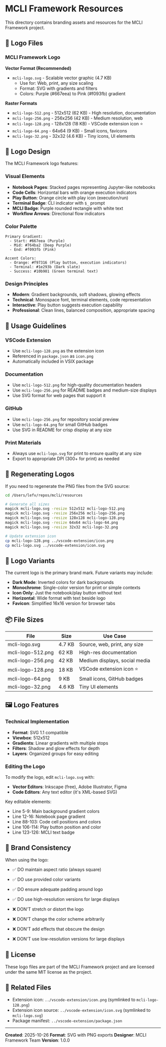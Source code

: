 # MCLI Framework Resources

This directory contains branding assets and resources for the MCLI Framework project.

## 🎨 Logo Files

### MCLI Framework Logo

**Vector Format (Recommended)**
- `mcli-logo.svg` - Scalable vector graphic (4.7 KB)
  - Use for: Web, print, any size scaling
  - Format: SVG with gradients and filters
  - Colors: Purple (#667eea) to Pink (#f093fb) gradient

**Raster Formats**
- `mcli-logo-512.png` - 512x512 (62 KB) - High resolution, documentation
- `mcli-logo-256.png` - 256x256 (42 KB) - Medium resolution, web
- `mcli-logo-128.png` - 128x128 (18 KB) - VSCode extension icon ⭐
- `mcli-logo-64.png` - 64x64 (9 KB) - Small icons, favicons
- `mcli-logo-32.png` - 32x32 (4.6 KB) - Tiny icons, UI elements

## 📐 Logo Design

The MCLI Framework logo features:

### Visual Elements
- **Notebook Pages**: Stacked pages representing Jupyter-like notebooks
- **Code Cells**: Horizontal bars with orange execution indicators
- **Play Button**: Orange circle with play icon (execution/run)
- **Terminal Badge**: CLI indicator with `$_` prompt
- **MCLI Badge**: Purple rounded rectangle with white text
- **Workflow Arrows**: Directional flow indicators

### Color Palette
```
Primary Gradient:
  - Start: #667eea (Purple)
  - Mid: #764ba2 (Deep Purple)
  - End: #f093fb (Pink)

Accent Colors:
  - Orange: #f97316 (Play button, execution indicators)
  - Terminal: #1e293b (Dark slate)
  - Success: #10b981 (Green terminal text)
```

### Design Principles
- **Modern**: Gradient backgrounds, soft shadows, glowing effects
- **Technical**: Monospace font, terminal elements, code representation
- **Interactive**: Play button suggests execution capability
- **Professional**: Clean lines, balanced composition, appropriate spacing

## 📝 Usage Guidelines

### VSCode Extension
- Use `mcli-logo-128.png` as the extension icon
- Referenced in `package.json` as `icon.png`
- Automatically included in VSIX package

### Documentation
- Use `mcli-logo-512.png` for high-quality documentation headers
- Use `mcli-logo-256.png` for README badges and medium-size displays
- Use SVG format for web pages that support it

### GitHub
- Use `mcli-logo-256.png` for repository social preview
- Use `mcli-logo-64.png` for small GitHub badges
- Use SVG in README for crisp display at any size

### Print Materials
- Always use `mcli-logo.svg` for print to ensure quality at any size
- Export to appropriate DPI (300+ for print) as needed

## 🔧 Regenerating Logos

If you need to regenerate the PNG files from the SVG source:

```bash
cd /Users/lefv/repos/mcli/resources

# Generate all sizes
magick mcli-logo.svg -resize 512x512 mcli-logo-512.png
magick mcli-logo.svg -resize 256x256 mcli-logo-256.png
magick mcli-logo.svg -resize 128x128 mcli-logo-128.png
magick mcli-logo.svg -resize 64x64 mcli-logo-64.png
magick mcli-logo.svg -resize 32x32 mcli-logo-32.png

# Update extension icon
cp mcli-logo-128.png ../vscode-extension/icon.png
cp mcli-logo.svg ../vscode-extension/icon.svg
```

## 🎯 Logo Variants

The current logo is the primary brand mark. Future variants may include:

- **Dark Mode**: Inverted colors for dark backgrounds
- **Monochrome**: Single-color version for print or simple contexts
- **Icon Only**: Just the notebook/play button without text
- **Horizontal**: Wide format with text beside logo
- **Favicon**: Simplified 16x16 version for browser tabs

## 📦 File Sizes

| File | Size | Use Case |
|------|------|----------|
| mcli-logo.svg | 4.7 KB | Source, web, print, any size |
| mcli-logo-512.png | 62 KB | High-res documentation |
| mcli-logo-256.png | 42 KB | Medium displays, social media |
| mcli-logo-128.png | 18 KB | VSCode extension icon ⭐ |
| mcli-logo-64.png | 9 KB | Small icons, GitHub badges |
| mcli-logo-32.png | 4.6 KB | Tiny UI elements |

## 🖼️ Logo Features

### Technical Implementation
- **Format**: SVG 1.1 compatible
- **Viewbox**: 512x512
- **Gradients**: Linear gradients with multiple stops
- **Filters**: Shadow and glow effects for depth
- **Layers**: Organized groups for easy editing

### Editing the Logo

To modify the logo, edit `mcli-logo.svg` with:
- **Vector Editors**: Inkscape (free), Adobe Illustrator, Figma
- **Code Editors**: Any text editor (it's XML-based SVG)

Key editable elements:
- Line 5-9: Main background gradient colors
- Line 12-16: Notebook page gradient
- Line 88-103: Code cell positions and colors
- Line 106-114: Play button position and color
- Line 123-126: MCLI text badge

## 🎨 Brand Consistency

When using the logo:
- ✅ DO maintain aspect ratio (always square)
- ✅ DO use provided color variants
- ✅ DO ensure adequate padding around logo
- ✅ DO use high-resolution versions for large displays

- ❌ DON'T stretch or distort the logo
- ❌ DON'T change the color scheme arbitrarily
- ❌ DON'T add effects that obscure the design
- ❌ DON'T use low-resolution versions for large displays

## 📄 License

These logo files are part of the MCLI Framework project and are licensed under the same MIT license as the project.

## 🔗 Related Files

- Extension icon: `../vscode-extension/icon.png` (symlinked to `mcli-logo-128.png`)
- Extension icon source: `../vscode-extension/icon.svg` (symlinked to `mcli-logo.svg`)
- Package manifest: `../vscode-extension/package.json`

---

**Created**: 2025-10-26
**Format**: SVG with PNG exports
**Designer**: MCLI Framework Team
**Version**: 1.0.0
